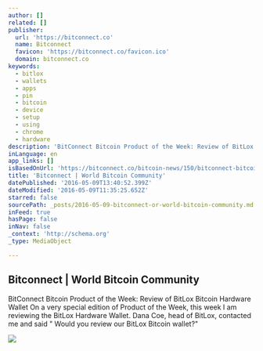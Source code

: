 ```yaml
---
author: []
related: []
publisher:
  url: 'https://bitconnect.co'
  name: Bitconnect
  favicon: 'https://bitconnect.co/favicon.ico'
  domain: bitconnect.co
keywords:
  - bitlox
  - wallets
  - apps
  - pin
  - bitcoin
  - device
  - setup
  - using
  - chrome
  - hardware
description: 'BitConnect Bitcoin Product of the Week: Review of BitLox Bitcoin Hardware Wallet On a very special edition of Product of the Week, this week I am reviewing the BitLox Hardware Wallet. Dana Coe, head of BitLox, contacted me and said " Would you review our BitLox Bitcoin wallet?"'
inLanguage: en
app_links: []
isBasedOnUrl: 'https://bitconnect.co/bitcoin-news/150/bitconnect-bitcoin-product-of-the-week-review-of-bitlox-bitcoin-hardware-wallet/'
title: 'Bitconnect | World Bitcoin Community'
datePublished: '2016-05-09T13:40:52.399Z'
dateModified: '2016-05-09T11:35:25.652Z'
starred: false
sourcePath: _posts/2016-05-09-bitconnect-or-world-bitcoin-community.md
inFeed: true
hasPage: false
inNav: false
_context: 'http://schema.org'
_type: MediaObject

---
```

<article style=""><h1>Bitconnect | World Bitcoin Community</h1><p>BitConnect Bitcoin Product of the Week: Review of BitLox Bitcoin Hardware Wallet On a very special edition of Product of the Week, this week I am reviewing the BitLox Hardware Wallet. Dana Coe, head of BitLox, contacted me and said " Would you review our BitLox Bitcoin wallet?"</p><img src="https://bitconnect.co//upload/image/bit_coin_new/93439492291462792476_tkbDzhtSwm.jpg" /></article>